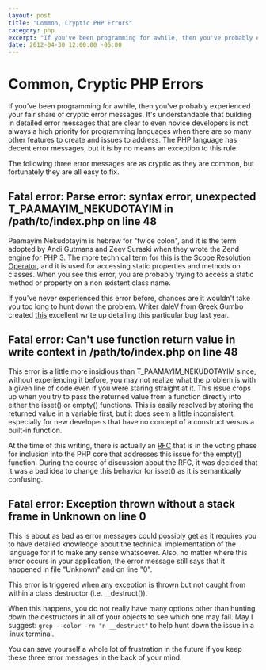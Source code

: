 ```yaml
---
layout: post
title: "Common, Cryptic PHP Errors"
category: php
excerpt: "If you've been programming for awhile, then you've probably experienced your fair share of cryptic error messages.  It's understandable that building in detailed error messages that are clear to even novice developers is not always a high priority for programming languages when there are so many other features to create and issues to address.  The PHP language has decent error messages, but it is by no means an exception to this rule [...]"
date: 2012-04-30 12:00:00 -05:00
---
```


# Common, Cryptic PHP Errors

If you've been programming for awhile, then you've probably experienced your fair share of cryptic error messages.  It's understandable that building in detailed error messages that are clear to even novice developers is not always a high priority for programming languages when there are so many other features to create and issues to address.  The PHP language has decent error messages, but it is by no means an exception to this rule.

The following three error messages are as cryptic as they are common, but fortunately they are all easy to fix.

## Fatal error: Parse error: syntax error, unexpected T_PAAMAYIM_NEKUDOTAYIM in /path/to/index.php on line 48

Paamayim Nekudotayim is hebrew for "twice colon", and it is the term adopted by Andi Gutmans and Zeev Suraski when they wrote the Zend engine for PHP 3.  The more technical term for this is the [Scope Resolution Operator](http://www.php.net/manual/en/language.oop5.paamayim-nekudotayim.php), and it is used for accessing static properties and methods on classes.  When you see this error, you are probably trying to access a static method or property on a non existent class name.

If you've never experienced this error before, chances are it wouldn't take you too long to hunt down the problem.  Writer daleV from Greek Gumbo created [this](http://www.geekgumbo.com/2011/01/30/paamayim-nekudotayim/) excellent write up detailing this particular bug last year.

## Fatal error: Can't use function return value in write context in /path/to/index.php on line 48

This error is a little more insidious than T_PAAMAYIM_NEKUDOTAYIM since, without experiencing it before, you may not realize what the problem is with a given line of code even if you were staring straight at it.  This issue crops up when you try to pass the returned value from a function directly into either the isset() or empty() functions.  This is easily resolved by storing the returned value in a variable first, but it does seem a little inconsistent, especially for new developers that have no concept of a construct versus a built-in function.

At the time of this writing, there is actually an [RFC](https://wiki.php.net/rfc/empty_isset_exprs) that is in the voting phase for inclusion into the PHP core that addresses this issue for the empty() function.  During the course of discussion about the RFC, it was decided that it was a bad idea to change this behavior for isset() as it is semantically confusing.

## Fatal error: Exception thrown without a stack frame in Unknown on line 0

This is about as bad as error messages could possibly get as it requires you to have detailed knowledge about the technical implementation of the language for it to make any sense whatsoever.  Also, no matter where this error occurs in your application, the error message still says that it happened in file "Unknown" and on line "0".

This error is triggered when any exception is thrown but not caught from within a class destructor (i.e. __destruct()).

When this happens, you do not really have many options other than hunting down the destructors in all of your objects to see which one may fail.  May I suggest: ```grep --color -rn "n __destruct"``` to help hunt down the issue in a linux terminal.

You can save yourself a whole lot of frustration in the future if you keep these three error messages in the back of your mind.